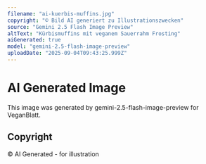 ```yaml
---
filename: "ai-kuerbis-muffins.jpg"
copyright: "© Bild AI generiert zu Illustrationszwecken"
source: "Gemini 2.5 Flash Image Preview"
altText: "Kürbismuffins mit veganem Sauerrahm Frosting"
aiGenerated: true
model: "gemini-2.5-flash-image-preview"
uploadDate: "2025-09-04T09:43:25.999Z"
---
```


# AI Generated Image

This image was generated by gemini-2.5-flash-image-preview for VeganBlatt.

## Copyright
© AI Generated - for illustration
